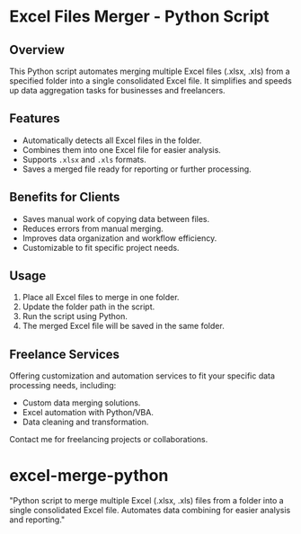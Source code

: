 # Excel Files Merger - Python Script

## Overview
This Python script automates merging multiple Excel files (.xlsx, .xls) from a specified folder into a single consolidated Excel file. It simplifies and speeds up data aggregation tasks for businesses and freelancers.

## Features
- Automatically detects all Excel files in the folder.
- Combines them into one Excel file for easier analysis.
- Supports `.xlsx` and `.xls` formats.
- Saves a merged file ready for reporting or further processing.

## Benefits for Clients
- Saves manual work of copying data between files.
- Reduces errors from manual merging.
- Improves data organization and workflow efficiency.
- Customizable to fit specific project needs.

## Usage
1. Place all Excel files to merge in one folder.
2. Update the folder path in the script.
3. Run the script using Python.
4. The merged Excel file will be saved in the same folder.

## Freelance Services
Offering customization and automation services to fit your specific data processing needs, including:
- Custom data merging solutions.
- Excel automation with Python/VBA.
- Data cleaning and transformation.

Contact me for freelancing projects or collaborations.
# excel-merge-python
"Python script to merge multiple Excel (.xlsx, .xls) files from a folder into a single consolidated Excel file. Automates data combining for easier analysis and reporting."
